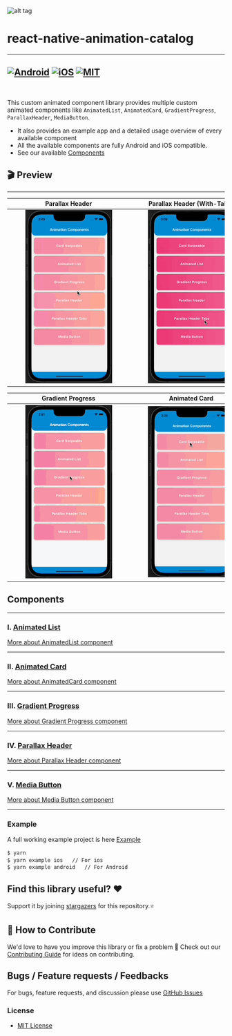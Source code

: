 ![alt tag](./assets/react-native-animations.gif)

# react-native-animation-catalog

---

## [![Android](https://img.shields.io/badge/Platform-Android-green?logo=android)](https://www.android.com) [![iOS](https://img.shields.io/badge/Platform-iOS-green?logo=apple)](https://developer.apple.com/ios) [![MIT](https://img.shields.io/badge/License-MIT-green)](https://opensource.org/licenses/MIT)

<br>

This custom animated component library provides multiple custom animated components like `AnimatedList`, `AnimatedCard`, `GradientProgress`, `ParallaxHeader`, `MediaButton`.

- It also provides an example app and a detailed usage overview of every available component
- All the available components are fully Android and iOS compatible.
- See our available <a href="#Components">Components</a>

## 🎬 Preview

---

|   <div style="width:270px"></div>Parallax Header   | <div style="width:270px"></div>Parallax Header (With-Tabs) | <div style="width:270px"></div>AnimatedList |
| :------------------------------------------------: | :--------------------------------------------------------: | :-----------------------------------------: |
| ![alt tag](./assets/ParallaxHeaderWithoutTabs.gif) |        ![alt tag](./assets/ParallaxHeaderTabs.gif)         | ![alt_tag](./assets/animatedFadeUpDown.gif) |

| <div style="width:270px"></div>Gradient Progress | <div style="width:270px"></div>Animated Card | <div style="width:270px"></div>Media Button |
| :----------------------------------------------: | :------------------------------------------: | :-----------------------------------------: |
|    ![alt tag](./assets/GradientProgress.gif)     |    ![alt tag](./assets/AnimatedCard.gif)     |    ![alt_tag](./assets/MediaButton.gif)     |

## Components

---

### Ⅰ. [Animated List](./src/components/AnimatedList)

[More about AnimatedList component](./src/components/AnimatedList/README.md)

---

### ⅠI. [Animated Card](./src/components/AnimatedCard)

[More about AnimatedCard component](./src/components/AnimatedCard/README.md)

---

### ⅠII. [Gradient Progress](./src/components/GradientProgress)

[More about Gradient Progress component](./src/components/GradientProgress/README.md)

---

### ⅠV. [Parallax Header](./src/components/ParallaxHeader)

[More about Parallax Header component](./src/components/ParallaxHeader/README.md)

---

### V. [Media Button](./src/components/MediaButton)

[More about Media Button component](./src/components/MediaButton/README.md)

---

### Example

A full working example project is here [Example](./example/)

```sh
$ yarn
$ yarn example ios   // For ios
$ yarn example android   // For Android
```

## Find this library useful? ❤️

Support it by joining [stargazers](https://github.com/SimformSolutionsPvtLtd/react-native-animation-catalog/stargazers) for this repository.⭐

## 🤝 How to Contribute

We'd love to have you improve this library or fix a problem 💪
Check out our [Contributing Guide](CONTRIBUTING.md) for ideas on contributing.

## Bugs / Feature requests / Feedbacks

For bugs, feature requests, and discussion please use [GitHub Issues](https://github.com/SimformSolutionsPvtLtd/react-native-animation-catalog/issues)

### License

- [MIT License](./LICENSE)

